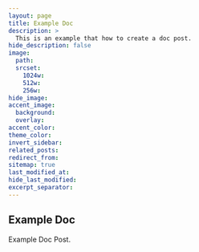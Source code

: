 ```yaml
---
layout: page
title: Example Doc
description: >
  This is an example that how to create a doc post.
hide_description: false
image:
  path:
  srcset:
    1024w:
    512w:
    256w:
hide_image:
accent_image:
  background:
  overlay:
accent_color:
theme_color:
invert_sidebar:
related_posts:
redirect_from:
sitemap: true
last_modified_at:
hide_last_modified:
excerpt_separator:
---
```


## Example Doc

Example Doc Post.
